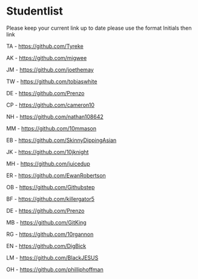 Studentlist
===========

Please keep your current link up to date
please use the format Initials then link

TA - https://github.com/Tyreke

AK - https://github.com/migwee

JM - https://github.com/joethemay

TW - https://github.com/tobiaswhite

DE - https://github.com/Prenzo

CP - https://github.com/cameron10

NH - https://github.com/nathan108642

MM - https://github.com/10mmason

EB - https://github.com/SkinnyDippingAsian

JK - https://github.com/10jknight

MH - https://github.com/juicedup

ER - https://github.com/EwanRobertson

OB - https://github.com/Githubstep

BF - https://github.com/killergator5

DE - https://github.com/Prenzo

MB - https://github.com/GitKing

RG - https://github.com/10rgannon

EN - https://github.com/DigBick

LM - https://github.com/BlackJESUS

OH - https://github.com/philliphoffman
